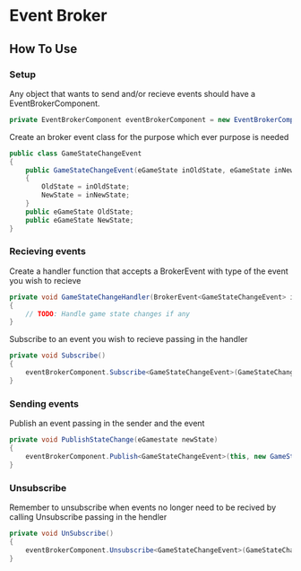 # Event Broker

## How To Use

### Setup
Any object that wants to send and/or recieve events should have a EventBrokerComponent.  

```csharp
private EventBrokerComponent eventBrokerComponent = new EventBrokerComponent();
```  

Create an broker event class for the purpose which ever purpose is needed

```csharp
public class GameStateChangeEvent
{
	public GameStateChangeEvent(eGameState inOldState, eGameState inNewState)
	{
		OldState = inOldState;
		NewState = inNewState;
	}
	public eGameState OldState;
	public eGameState NewState;
}
```  

### Recieving events
Create a handler function that accepts a BrokerEvent with type of the event you wish to recieve  

```csharp
private void GameStateChangeHandler(BrokerEvent<GameStateChangeEvent> inEvent)
{
	// TODO: Handle game state changes if any
}
```  

Subscribe to an event you wish to recieve passing in the handler  

```csharp
private void Subscribe()
{
	eventBrokerComponent.Subscribe<GameStateChangeEvent>(GameStateChangeHandler);
}
```  

### Sending events
Publish an event passing in the sender and the event  

```csharp
private void PublishStateChange(eGamestate newState)
{
	eventBrokerComponent.Publish<GameStateChangeEvent>(this, new GameStateChangeEvent(currentGameState.GameState, newState));
}
```  

### Unsubscribe
Remember to unsubscribe when events no longer need to be recived by calling Unsubscribe passing in the hendler

```csharp
private void UnSubscribe()
{
	eventBrokerComponent.Unsubscribe<GameStateChangeEvent>(GameStateChangeHandler);
}
```

